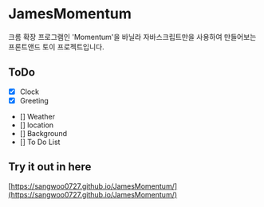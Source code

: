 # JamesMomentum

크롬 확장 프로그램인 'Momentum'을 바닐라 자바스크립트만을 사용하여 만들어보는 프론트앤드 토이 프로젝트입니다.

## ToDo

- [x] Clock
- [x] Greeting
- [] Weather
- [] location
- [] Background
- [] To Do List

## Try it out in here
[https://sangwoo0727.github.io/JamesMomentum/](https://sangwoo0727.github.io/JamesMomentum/)
